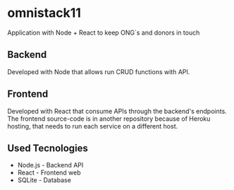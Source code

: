 # omnistack11
Application with Node + React to keep ONG´s and donors in touch

## Backend  
Developed with Node that allows run CRUD functions with API.  

## Frontend
Developed with React that consume APIs through the backend's endpoints.  
The frontend source-code is in another repository because of Heroku hosting, that needs to run each service on a different host.

## Used Tecnologies
- Node.js - Backend API
- React - Frontend web
- SQLite - Database